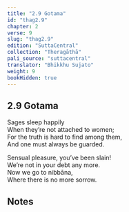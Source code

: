 ```yaml
---
title: "2.9 Gotama"
id: "thag2.9"
chapter: 2
verse: 9
slug: "thag2.9"
edition: "SuttaCentral"
collection: "Theragāthā"
pali_source: "suttacentral"
translator: "Bhikkhu Sujato"
weight: 9
bookHidden: true
---
```


## 2.9 Gotama  

Sages sleep happily  
When they’re not attached to women;  
For the truth is hard to find among them,  
And one must always be guarded.  

Sensual pleasure, you’ve been slain!  
We’re not in your debt any more.  
Now we go to nibbāna,  
Where there is no more sorrow.

## Notes